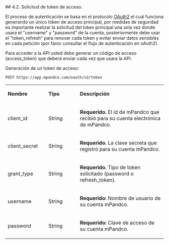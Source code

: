 <div id="step42"></div>
## 4.2. Solicitud de token de acceso.

El proceso de autenticación se basa en el protocolo [OAuth2](https://oauth.net/2/) el cual funciona generando un único token de acceso principal, por medidas de seguridad es importante realizar la solicitud del token principal una sola vez donde usara el "username" y "password" de la cuenta, posteriormente debe usar el "token_refresh" para renovar cada token y evitar enviar datos sensibles en cada petición (por favor consultar el flujo de autenticación en oAuth2).

Para acceder a la API usted debe generar un código de acceso (access_token) que deberá enviar cada vez que usara la API.

Generación de un token de acceso:

`
POST https://app.mpandco.com/oauth/v2/token
`
<table border="0" cellspacing="0" cellpadding="0">
<tbody>
<tr>
<td width="132">
<p><strong>Nombre</strong></p>
</td>
<td width="125">
<p><strong>Tipo</strong></p>
</td>
<td width="409">
<p><strong>Descripci&oacute;n</strong></p>
</td>
</tr>
<tr>
<td width="132">
<p>client_id</p>
</td>
<td width="125">
<p>String</p>
</td>
<td width="409">
<p><strong>Requerido.</strong> El id de mPandco que recibi&oacute; para su cuenta electr&oacute;nica de mPandco.</p>
</td>
</tr>
<tr>
<td width="132">
<p>client_secret</p>
</td>
<td width="125">
<p>String</p>
</td>
<td width="409">
<p><strong>Requerido.</strong> La clave secreta que registr&oacute; para su cuenta mPandco.</p>
</td>
</tr>
<tr>
<td width="132">
<p>grant_type</p>
</td>
<td width="125">
<p>String</p>
</td>
<td width="409">
<p><strong>Requerido.</strong> Tipo de token solicitado (password o refresh_token).</p>
</td>
</tr>
<tr>
<td width="132">
<p>username</p>
</td>
<td width="125">
<p>String</p>
</td>
<td width="409">
<p><strong>Requerido: </strong>Nombre de usuario de su cuenta mPandco.</p>
</td>
</tr>
<tr>
<td width="132">
<p>password</p>
</td>
<td width="125">
<p>String</p>
</td>
<td width="409">
<p><strong>Requerido: </strong>Clave de acceso de su cuenta mPandco.</p>
</td>
</tr>
</tbody>
</table>
